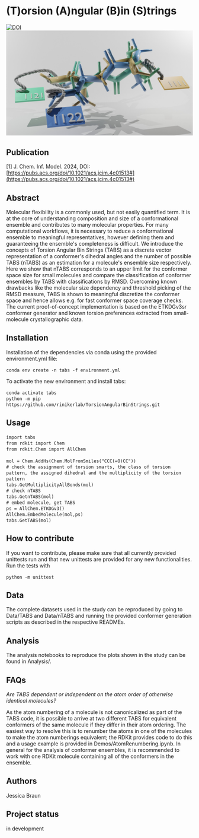 (T)orsion (A)ngular (B)in (S)trings
==============================================================
[![DOI](https://zenodo.org/badge/843293558.svg)](https://zenodo.org/doi/10.5281/zenodo.13384005) 
![Test Image](https://github.com/rinikerlab/TorsionAngularBinStrings/blob/main/TOC.jpg)

## Publication
[1] J. Chem. Inf. Model. 2024, DOI: [https://pubs.acs.org/doi/10.1021/acs.jcim.4c01513#](https://pubs.acs.org/doi/10.1021/acs.jcim.4c01513#)

## Abstract

Molecular flexibility is a commonly used, but not easily quantified term. 
It is at the core of understanding composition and size of a conformational ensemble and contributes to many molecular properties.
For many computational workflows, it is necessary to reduce a conformational ensemble to meaningful representatives, however defining them and guaranteeing the ensemble's completeness is difficult.
We introduce the concepts of Torsion Angular Bin Strings (TABS) as a discrete vector representation of a conformer's dihedral angles and the number of possible TABS (nTABS) as an estimation for a molecule's ensemble size respectively.
Here we show that nTABS corresponds to an upper limit for the conformer space size for small molecules and compare the classification of conformer ensembles by TABS with classifications by RMSD. 
Overcoming known drawbacks like the molecular size dependency and threshold picking of the RMSD measure, TABS is shown to meaningful discretize the conformer space and hence allows e.g. for fast conformer space coverage checks.
The current proof-of-concept implementation is based on the ETKDGv3sr conformer generator and known torsion preferences extracted from small-molecule crystallographic data.


## Installation
Installation of the dependencies via conda using the provided environment.yml file:
```
conda env create -n tabs -f environment.yml
```
To activate the new environment and install tabs:
```
conda activate tabs
python -m pip https://github.com/rinikerlab/TorsionAngularBinStrings.git
```


## Usage
```
import tabs
from rdkit import Chem
from rdkit.Chem import AllChem

mol = Chem.AddHs(Chem.MolFromSmiles("CCC(=O)CC"))
# check the assignment of torsion smarts, the class of torsion pattern, the assigned dihedral and the multiplicity of the torsion pattern
tabs.GetMultiplicityAllBonds(mol)
# check nTABS
tabs.GetnTABS(mol)
# embed molecule, get TABS
ps = AllChem.ETKDGv3()
AllChem.EmbedMolecule(mol,ps)
tabs.GetTABS(mol)
```

## How to contribute
If you want to contribute, please make sure that all currently provided unittests run and that new unittests are provided for any new functionalities.
Run the tests with
```
python -m unittest
```

## Data
The complete datasets used in the study can be reproduced by going to Data/TABS and Data/nTABS and running the provided conformer generation scripts as described in the respective READMEs.

## Analysis
The analysis notebooks to reproduce the plots shown in the study can be found in Analysis/.

## FAQs
*Are TABS dependent or independent on the atom order of otherwise identical molecules?*

As the atom numbering of a molecule is not canonicalized as part of the TABS code, it is possible to arrive at two different TABS for equivalent conformers of the same molecule if they differ in their atom ordering.
The easiest way to resolve this is to renumber the atoms in one of the molecules to make the atom numberings equivalent; the RDKit provides code to do this and a usage example is provided in Demos/AtomRenumbering.ipynb. 
In general for the analysis of conformer ensembles, it is recommended to work with one RDKit molecule containing all of the conformers in the ensemble. 

## Authors 
Jessica Braun

## Project status
in development
